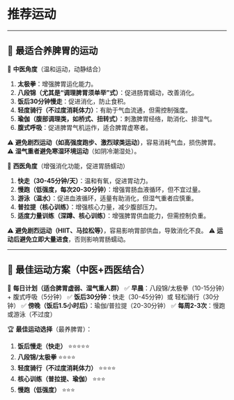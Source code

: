# 推荐运动

------

## **📌 最适合养脾胃的运动**

🔹 **中医角度**（温和运动，动静结合）

1. **太极拳**：增强脾胃运化能力。
2. **八段锦（尤其是“调理脾胃须单举”式）**：促进肠胃蠕动，改善消化。
3. **饭后30分钟慢走**：促进消化，防止食积。
4. **轻度骑行（不过度消耗体力）**：有助于气血流通，但需控制强度。
5. **瑜伽（腹部调理类，如桥式、扭转式）**：刺激脾胃经络，助消化、排湿气。
6. **腹式呼吸**：促进脾胃气机运作，适合脾胃虚寒者。

⚠ **避免剧烈运动（如高强度跑步、激烈球类运动）**，容易消耗气血，损伤脾胃。
 ⚠ **湿气重者避免寒湿环境运动**（如阴冷潮湿处）。

🔹 **西医角度**（增强消化功能，促进胃肠蠕动）

1. **快走（30-45分钟/天）**：温和有氧，促进胃动力。
2. **慢跑（低强度，每次20-30分钟）**：增强胃肠血液循环，但不宜过量。
3. **游泳（温水）**：促进血液循环，适量有助消化，但湿气重者应慎重。
4. **普拉提（核心训练）**：增强核心力量，减少腹部压力。
5. **适度力量训练（深蹲、核心训练）**：增强脾胃供血能力，但需控制负重。

⚠ **避免剧烈运动（HIIT、马拉松等）**，容易影响胃部供血，导致消化不良。
 ⚠ **运动后避免立即大量进食**，否则影响胃肠蠕动。

------

## **📌 最佳运动方案（中医+西医结合）**

📌 **每日计划（适合脾胃虚弱、湿气重人群）**
 ✅ **早晨**：八段锦/太极拳（10-15分钟）+ 腹式呼吸（5分钟）
 ✅ **饭后30分钟**：快走（30-45分钟）或 轻松骑行（30分钟）
 ✅ **傍晚（饭后1.5小时后）**：瑜伽/普拉提（20-30分钟）
 ✅ **每周2-3次**：慢跑或游泳（不过度）

🏆 **最佳运动选择**（最养脾胃）：

1. **饭后慢走（快走）** ⭐⭐⭐⭐⭐
2. **八段锦/太极拳** ⭐⭐⭐⭐
3. **轻度骑行（不过度消耗体力）** ⭐⭐⭐⭐
4. **核心训练（普拉提、瑜伽）** ⭐⭐⭐
5. **慢跑（低强度）** ⭐⭐⭐